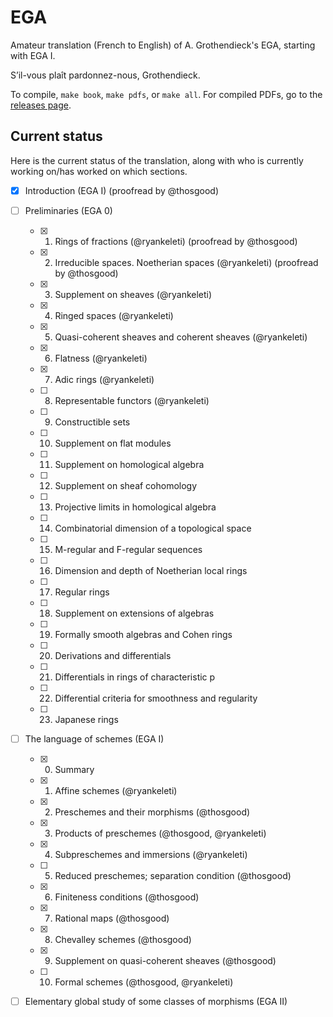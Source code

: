 # EGA

Amateur translation (French to English) of A. Grothendieck's EGA, starting with EGA I.

S’il-vous plaît pardonnez-nous, Grothendieck.

To compile, `make book`, `make pdfs`, or `make all`.
For compiled PDFs, go to the [releases page](https://github.com/ryankeleti/ega/releases).

## Current status

Here is the current status of the translation, along with who is currently working on/has worked on which sections.

- [x] Introduction (EGA I) (proofread by @thosgood)
- [ ] Preliminaries (EGA 0)
    + [x] 1. Rings of fractions (@ryankeleti) (proofread by @thosgood)
    + [x] 2. Irreducible spaces. Noetherian spaces (@ryankeleti) (proofread by @thosgood)
    + [x] 3. Supplement on sheaves (@ryankeleti)
    + [x] 4. Ringed spaces (@ryankeleti)
    + [x] 5. Quasi-coherent sheaves and coherent sheaves (@ryankeleti)
    + [x] 6. Flatness (@ryankeleti)
    + [x] 7. Adic rings (@ryankeleti)
    + [ ] 8. Representable functors (@ryankeleti)
    + [ ] 9. Constructible sets
    + [ ] 10. Supplement on flat modules
    + [ ] 11. Supplement on homological algebra
    + [ ] 12. Supplement on sheaf cohomology
    + [ ] 13. Projective limits in homological algebra
    + [ ] 14. Combinatorial dimension of a topological space
    + [ ] 15. M-regular and F-regular sequences
    + [ ] 16. Dimension and depth of Noetherian local rings
    + [ ] 17. Regular rings
    + [ ] 18. Supplement on extensions of algebras
    + [ ] 19. Formally smooth algebras and Cohen rings
    + [ ] 20. Derivations and differentials
    + [ ] 21. Differentials in rings of characteristic p
    + [ ] 22. Differential criteria for smoothness and regularity
    + [ ] 23. Japanese rings
- [ ] The language of schemes (EGA I)
    + [x] 0. Summary
    + [x] 1. Affine schemes (@ryankeleti)
    + [x] 2. Preschemes and their morphisms (@thosgood)
    + [x] 3. Products of preschemes (@thosgood, @ryankeleti)
    + [x] 4. Subpreschemes and immersions (@ryankeleti)
    + [ ] 5. Reduced preschemes; separation condition (@thosgood)
    + [x] 6. Finiteness conditions (@thosgood)
    + [x] 7. Rational maps (@thosgood)
    + [x] 8. Chevalley schemes (@thosgood)
    + [x] 9. Supplement on quasi-coherent sheaves (@thosgood)
    + [ ] 10. Formal schemes (@thosgood, @ryankeleti)
- [ ] Elementary global study of some classes of morphisms (EGA II)

